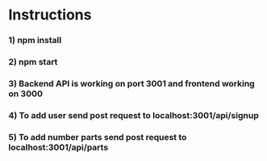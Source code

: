 # Instructions
### 1) npm install
### 2) npm start
### 3) Backend API is working on port 3001 and frontend working on 3000
### 4) To add user send post request to localhost:3001/api/signup 
### 5) To add number parts send post request to localhost:3001/api/parts
